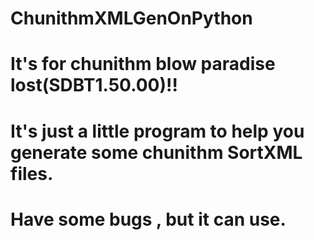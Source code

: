 # ChunithmXMLGenOnPython
# It's for chunithm blow paradise lost(SDBT1.50.00)!!
# It's just a little program to help you generate some chunithm SortXML files.
# Have some bugs , but it can use.
